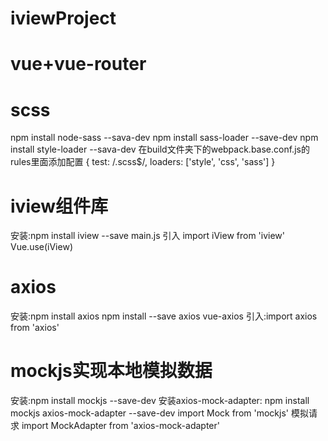 # iviewProject
# vue+vue-router
# scss
  npm install node-sass --sava-dev
  npm install sass-loader --save-dev
  npm install style-loader --sava-dev
  在build文件夹下的webpack.base.conf.js的rules里面添加配置
  {
    test: /\.scss$/,
    loaders: ['style', 'css', 'sass']
  }
# iview组件库
  安装:npm install iview --save
  main.js 引入
  import iView from 'iview'
  Vue.use(iView)
# axios
  安装:npm install axios
  npm install --save axios vue-axios
  引入:import axios from 'axios'
# mockjs实现本地模拟数据
  安装:npm install mockjs --save-dev
  安装axios-mock-adapter: npm install mockjs axios-mock-adapter --save-dev
  import Mock from 'mockjs'
  模拟请求
  import MockAdapter from 'axios-mock-adapter'
